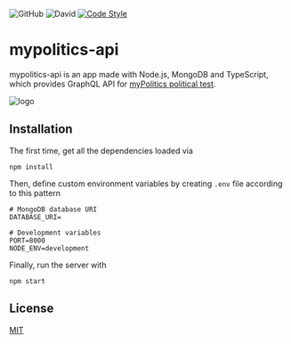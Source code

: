 ![GitHub](https://img.shields.io/github/license/mypolitics/mypolitics-api)
![David](https://img.shields.io/david/mypolitics/mypolitics-api)
[![Code Style](https://badgen.net/badge/code%20style/airbnb/ff5a5f?icon=airbnb)](https://github.com/airbnb/javascript)

# mypolitics-api

mypolitics-api is an app made with Node.js, MongoDB and TypeScript, which provides GraphQL API for [myPolitics political test](https://github.com/myPolitics/myPolitics).

![logo](https://user-images.githubusercontent.com/10941338/57182335-2bc91f80-6e9e-11e9-90bb-feaea709c346.png)

## Installation

The first time, get all the dependencies loaded via

```
npm install
```

Then, define custom environment variables by creating `.env` file according to this pattern

```env
# MongoDB database URI
DATABASE_URI=

# Development variables
PORT=8000
NODE_ENV=development
```

Finally, run the server with

```
npm start
```

## License

[MIT](https://choosealicense.com/licenses/mit/)
